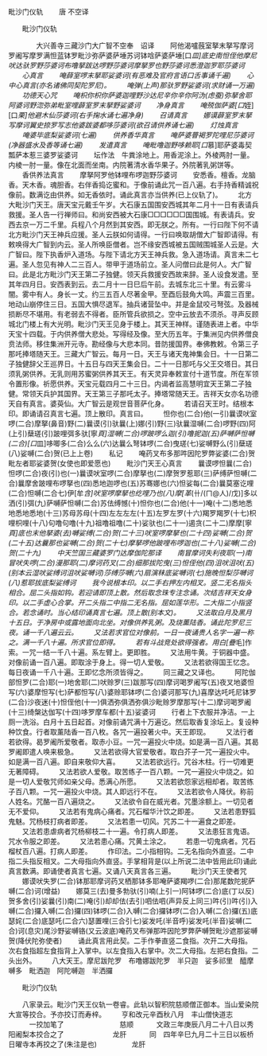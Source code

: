   毗沙门仪轨
　　唐 不空译




　　毗沙门仪轨

　　　　大兴善寺三藏沙门大广智不空奉　诏译
　　阿他渴嚧蔇室拏末拏写摩诃罗阇写摩罗满怛蓝钵罗毗沙弥萨婆萨埵苏诃钵唅萨婆萨埵[口*皿]底史南怛侄他摩尼吠达驮罗野莎婆诃布噜拏跋达啰野莎婆诃摩拏罗也野莎婆诃悉澄迦罗耶莎婆诃
　　心真言
　　唵薛室啰末拏耶娑婆诃(有恶难及官府言语口舌事诵千遍)
　　心中心真言(亦名诸佛同契陀罗尼)。
　　唵弹(上声)那驮罗野娑婆诃(求财诵一万遍)
　　功德天心咒
　　唵枳你枳你萨婆迦哩野沙达尼辛你辛你阿沩(虑蚕)弥拏舍耶阿婆诃野淴弥弟毗室哩薜室罗末拏野娑婆诃
　　净身真言
　　唵殑伽萨婆[口*姪][口*栗]他避木仙莎婆诃(右手掬水诵七遍净身)
　　召请真言
　　娜谟薜室罗末拏写摩诃翼史捺罗写志他婆跋婆都哆莎婆诃(欲召请供养诵七遍)
　　灯烛真言
　　唵婆毕底梨娑婆诃(七遍)
　　供养香华真言
　　唵萨婆瞢褐罗陀哩尼莎婆诃(净器盛水及香等诵七遍)
　　发遣真言
　　唵毗噜迦野哆赖耶[口*慕]耶萨婆毒契瓢萨本惹三婆罗娑婆诃
　　坛作法　牛粪涂地上。用香泥涂上。外棱两肘一量。内棱一肘一量。像在北面而坐南。内院著清水香华果子。外院著乳粥饼等。
　　香供养法真言
　　摩拏阿罗他钵哩布啰迦野莎婆诃
　　安悉香。檀香。龙脑香。天木香。魂胆香。右伴香捣讫蜜和。于像前诵此咒一百八遍。右手持香精诚祝像前。数满讫由供养。如无香依时。诵此真言亦当供养(已上仪轨了)。
　　北方大毗沙门天王。唐天宝元戴壬午岁。大石康五国围安西城其年二月十一日有表请兵救援。圣人告一行禅师曰。和尚安西被大石康□□□□□□国围城。有表请兵。安西去京一万二千里。兵程八个月然到其安西。即无朕之。所有。一行曰陛下何不请北方毗沙门天王神兵应援。圣人云朕如何请得。一行曰唤取胡僧大广智即请得。有敕唤得大广智到内云。圣人所唤臣僧者。岂不缘安西城被五国贼围城圣人云是。大广智曰。陛下执香炉入道场。与陛下请北方天王神兵救。急入道场请。真言未二七遍。圣人忽见有神人二三百人。带甲于道场前立。圣人问僧曰此是何人。大广智曰。此是北方毗沙门天王第二子独健。领天兵救援安西故来辞。圣人设食发遣。至其年四月日。安西表到云。去二月十一日巳后午前。去城东北三十里。有云雾斗闇。雾中有人。身长一丈。约三五百人尽著金甲。至酉后鼓角大鸣。声震三百里。地动山崩停住三日。五国大惧尽退军。抽兵诸营坠中。并是金鼠咬弓弩弦。及器械损断尽不堪用。有老弱去不得者。臣所管兵欲损之。空中云放去不须杀。寻声反顾城北门楼上有大光明。毗沙门天王见身于楼上。其天王神样。谨随表进上者。中华天宝十四载。于内供养僧大悲处。写得经及像。至大历五年。于集洲见内供养僧良贲法师。移住集洲开元寺。勘经像与大悲本同。昔防援国界。奉佛教敕。令第三子那吒捧塔随天王。三藏大广智云。每月一日。天王与诸天鬼神集会日。十一日第二子独健辞父王巡界日。十五日与四天王集会日。二十一日那吒与父王交塔日。其日须乳粥供养。无乳则用苏蜜粥供养其天王。有天灵异奉敕宣付十道节度。所在军领令置形像。祈愿供养。天宝元载四月二十三日。内谒者监高慧明宜天王第二子独健。常领天兵护其国界。天王第三子那吒太子。捧塔常随天王。吉祥天女亦名功德天自有真言。婆萸仙。大广智云是观世音菩萨化身。
　　若请召天王时。结根本印。即诵请召真言七遍。顶上散印。真言曰。
　　怛你也(二合)他(一引)曩谟吠室啰(二合)摩拏(鼻音)野(二)曩谟(引)驮曩(上)娜(引)野(三)驮曩湿嚩(二合)啰野(四)阿(上引)蘖瑳(引)跛哩弭多驮[寧*頁]湿嚩(二合)啰跛啰么迦(引)噜抳迦(五)萨嚩萨怛嚩(二合)[口*皿]哆唧多(二合)么么(六)达曩么弩钵啰(二合)曳瑳(七)娑嚩野么(引)蘖瑳(八)娑嚩(二合)贺(已上上卷)
　　私记
　　唵药叉布多那吽因陀罗弊娑婆(二合)贺毗左者耶娑婆贺(女使也即爱愿也)
　　毗沙门天王心真言
　　曩谟啰怛曩(二合)怛啰(二合)夜(引)也(一)曩谟吠室啰(二合)摩拏也(二)摩贺罗惹耶(三)萨缚萨怛嚩(二合)曩摩舍跛哩布啰拏也(四)悉地迦啰也(五)苏骞娜也(六)怛娑每(二合)曩莫塞讫哩(二合)怛嚩(二合七)伊[牟*含]吠室啰摩拏也纥哩乃也(八)摩[革*(卄/(ㄇ@人)/戊)]多以洒(引)弭(九)萨嚩萨怛嚩(二合)苏佉缚憾(十)怛你也(二合)他(十一)唵(十二)悉地悉地悉地悉地(十三)苏母苏母(十四)左左左左(十五)左罗左罗(十六)羯罗羯罗(十七)枳哩枳哩(十八)句噜句噜(十九)祖噜祖噜(二十)娑驮也(二十一)遏贪(二十二)摩摩[寧*頁]底也末他拏婆(去)嚩娑缚(二合)贺(二十三)吠室啰摩拏也(二十四)娑嚩(二合)贺(二十五)达曩那也娑嚩(二合)贺(二十七)摩拏啰他跛哩布啰迦也(二十八)娑嚩(二合)贺(二十九)
　　中天竺国三藏婆罗门达摩伽陀那译
　　南冒摩诃失利夜耶(一)南冒吠失啰(二合)漫那耶(二)摩诃药叉(二合)细那拔陀曳(三)怛侄他(四)沮吠沮吠(五)(别本云湿吠娑缚诃沮吠娑嚩诃)莎缚莎嚩(六)扇演秣底娑嚩诃(七)施晚怛梨莎嚩诃(八)惹耶拔底梨娑缚诃
　　我今说根本印。以二手右押左内相叉。竖二无名指头相合。屈二头指如钩。若迎请即顶上散。然后取念珠专注念诵。次结吉祥天女身印。以二手虚心合掌。开二头指二中指二无名指。屈如莲华形。二大指二小指竖合。若念诵时。当心结印诵真言七遍。顶上散(别本文)。
　　又法取白月及黑月十五日。于净房中或露地面向北坐。对像供养乳粥。及烧薰陆香。诵此陀罗尼三夜。诵一千八遍云云。
　　又法若求官位对像前。一日一夜诵贵人名字一遍一称之。满一千八十遍。所求官位即得。
　　若有斗战竞处欲得强者。用白[疊*毛]作索。一咒一结一千八十遍。系左臂上。更即胜。
　　又法用牛黄。于铜器中盛。对像前诵一百八遍。即取涂于身上。得一切人爱敬。
　　又法若欲得国王忆念。每日夜诵一千八十遍。王即忆念所须皆得之。
　　同三藏之又译也。
　　阿陀伽部怛罗(二合)耶(一)地舍耶(二)吠赊罗(三)跋那写(四)摩诃喝罗阇写(五)夜叉地婆怛写(六)婆摩怛写(七)萨都怛写(八)婆赊耶钵啰(二合)婆诃那写(九)喜摩达吒吒尼钵罗(二合)沙夜迷(十)怛侄他(十一)俱洒弥俱洒弥俱沙毗赊罗摩那写(十二)摩诃喝罗阇(十三)绮槃达伽写(十四)哆罗摩车都(十五)娑婆诃
　　行者上下衣服并净洁。一上厕一洗浴。白月十五日起首。对像前诵咒满十万遍讫。然后取香复涂坛上。复设种种饮食。行者取薰陆香一百八枚。各咒一遍投著火中。天王即现。
　　又法行者若欲得。曷罗阇所爱敬者。取赤小豆。一咒一遍投火中烧。如是满一百八遍。其曷罗阇即遣人唤来极急。
　　又法若欲得大官爱敬者。取白芥子一咒一遍投火中。如是满一百八遍。即自来敬仰大喜。
　　又法若欲远行。咒谷木柱。行一切难更无著障碍。
　　又法若欲人爱敬。取苦练子一百八颗。一咒一遍投火中烧之。如是一切人爱敬咒师如亲父母。悉满心所愿。
　　又法若欲怨家远相却者。取苦练子百八颗。一咒一遍投火中烧。其人即远行不在。
　　又法若欲令人降伏。称前人姓名。咒酪一百八遍烧之。
　　又法欲令自在威光者。咒墨涂额上。一切见者无不爱仰。
　　又法若有鬼病心痛者。咒石榴华汁饮之即差。
　　又法若患野狐鬼魅。咒杨枝打病者即差。
　　又法若患一切风。咒苏二十一遍食之即差。
　　又法若患虐病者咒杨柳枝二十一遍。令打病人即差。
　　又法患狂言鬼语。咒水令服之即差。
　　又法若患心痛。咒黄土涂之。
　　若患一切鬼病者。咒石榴杖百八遍。打病人即差。
　　作印法。二小指相钩。二无名指向外直竖。二中指二头指反相叉。二大母指向外直竖。手掌相背是(以上所说二法中皆用此印)诵此真言数满。即诵使者真言七遍。又诵八天真言各三遍。
　　毗沙门天王使者咒
　　娜谟吠失罗(二合)钵那耶摩诃药叉栖那钵多耶唵萨婆羯啰(二合)那尾数陀抳萨嚩(二合)诃(增益)
　　娜莫三(去)曼多勃驮(引)喃(上引一)阿钵啰(二合)底(丁以反)贺多舍(引)娑曩(引)南(二)唵(引)却却佉(去引)呬佉呬(声异反上同三)吽(引)吽(引)入嚩(二合)攞入嚩(二合)攞(四)钵啰(二合)入嚩(二合)攞钵啰(二合)入嚩(二合)攞(五)底瑟姹(二合)底瑟吒(二合六)瑟置哩(三合引七)娑发吒(半音呼)娑发吒(半音)娑嚩(二合)诃(息灾)尾沙野娑嚩铬(又云波底)唵药叉布弹那吽因陀罗弊萨嚩贺毗沙遮那娑嚩贺(降伏陀弥使者)
　　诵此真言用此契。二手作拳直竖二食指。次开二大母指。次右食指超左食指背上入掌中。以左食指入右掌中。次二大母指。左把右食指。二头出外。
　　八大天王。摩尼跋陀罗　布噜娜跋陀罗　半只迦　娑多祁里　醯摩嚩多　毗洒迦　阿陀嚩迦　半洒攞

　　毗沙门仪轨

　　八家录云。毗沙门天王仪轨一卷睿。此轨以智积院慈顺僧正御本。当山爱染院大宣等挍合。予亦挍订而寿梓。
　　亨和改元辛酉秋八月　丰山僧快道志
　　　一挍加笔了　　　　　　　　慈顺
　　　文政三年庚辰八月二十八日以秀阳阇梨本挍合之了　　　　　　　龙肝
　　　同　四年辛巳九月二十三日以板桥日曜寺本再挍之了(朱注是也)　　　　　龙肝

